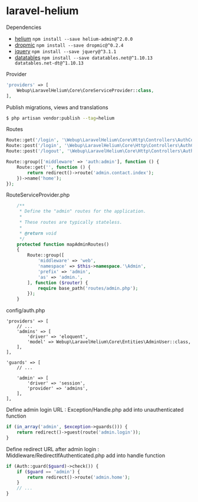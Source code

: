 # laravel-helium

Dependencies

- [helium](https://github.com/agence-webup/helium) `npm install --save helium-admin@^2.0.0`
- [dropmic](https://github.com/agence-webup/dropmic) `npm install --save dropmic@^0.2.4`
- [jquery]() `npm install --save jquery@^3.1.1`
- [datatables]() `npm install --save datatables.net@^1.10.13 datatables.net-dt@^1.10.13`

Provider

```php
'providers' => [
    Webup\LaravelHelium\Core\CoreServiceProvider::class,
],
```

Publish migrations, views and translations

```bash
$ php artisan vendor:publish --tag=helium
```

Routes

```php
Route::get('/login', '\Webup\LaravelHelium\Core\Http\Controllers\AuthController@showLoginForm')->name('login');
Route::post('/login', '\Webup\LaravelHelium\Core\Http\Controllers\AuthController@login')->name('postLogin');
Route::post('/logout', '\Webup\LaravelHelium\Core\Http\Controllers\AuthController@logout')->name('logout');

Route::group(['middleware' => 'auth:admin'], function () {
    Route::get('', function () {
        return redirect()->route('admin.contact.index');
    })->name('home');
});
```

RouteServiceProvider.php

```php
    /**
     * Define the "admin" routes for the application.
     *
     * These routes are typically stateless.
     *
     * @return void
     */
    protected function mapAdminRoutes()
    {
        Route::group([
            'middleware' => 'web',
            'namespace' => $this->namespace.'\Admin',
            'prefix' => 'admin',
            'as' => 'admin.',
        ], function ($router) {
            require base_path('routes/admin.php');
        });
    }
```

config/auth.php

```
'providers' => [
    // ...
    'admins' => [
        'driver' => 'eloquent',
        'model' => Webup\LaravelHelium\Core\Entities\AdminUser::class,
    ],
],

'guards' => [
    // ...

    'admin' => [
        'driver' => 'session',
        'provider' => 'admins',
    ],
],
```

Define admin login URL :
Exception/Handle.php add into unauthenticated function

```php
if (in_array('admin', $exception->guards())) {
    return redirect()->guest(route('admin.login'));
}
```
Define redirect URL after admin login :
Middleware/RedirectIfAuthenticated.php add into handle function

```php
if (Auth::guard($guard)->check()) {
    if ($guard == 'admin') {
        return redirect()->route('admin.home');
    }
    // ...
}
```
